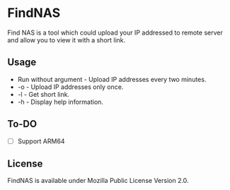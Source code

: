 # FindNAS

Find NAS is a tool which could upload your IP addressed to remote server and allow you to view it with a short link.

## Usage

- Run without argument - Upload IP addresses every two minutes.
- -o - Upload IP addresses only once.
- -l - Get short link.
- -h - Display help information.

## To-DO

- [ ] Support ARM64

## License

FindNAS is available under Mozilla Public License Version 2.0.
